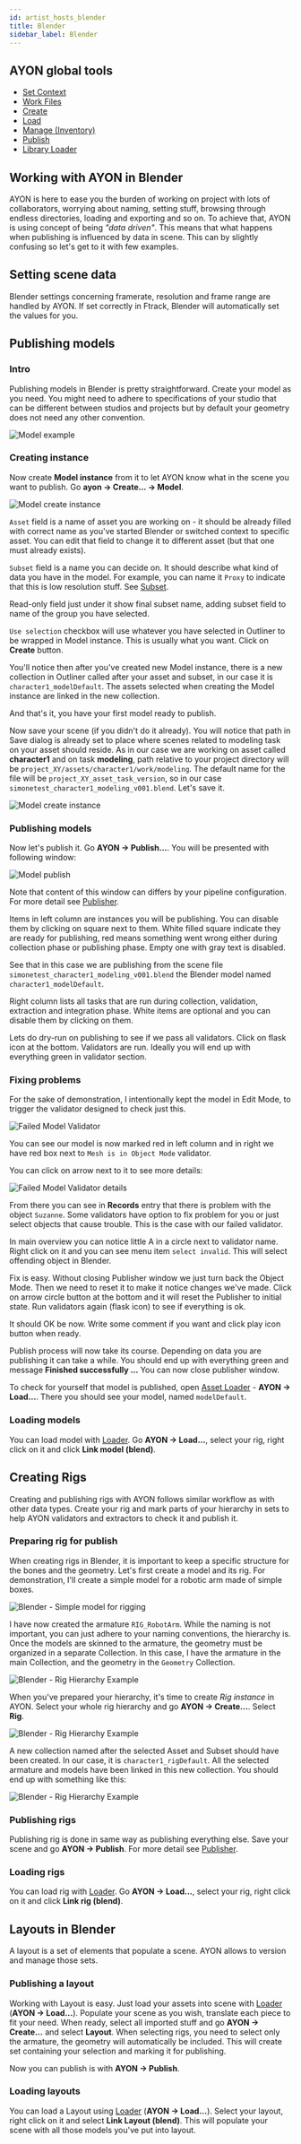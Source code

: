 ```yaml
---
id: artist_hosts_blender
title: Blender
sidebar_label: Blender
---
```


## AYON global tools

-   [Set Context](artist_tools.md#set-context)
-   [Work Files](artist_tools.md#workfiles)
-   [Create](artist_tools.md#creator)
-   [Load](artist_tools.md#loader)
-   [Manage (Inventory)](artist_tools.md#inventory)
-   [Publish](artist_tools.md#publisher)
-   [Library Loader](artist_tools.md#library-loader)

## Working with AYON in Blender

AYON is here to ease you the burden of working on project with lots of
collaborators, worrying about naming, setting stuff, browsing through endless directories, loading and exporting and so on. To achieve that, AYON is using concept of being _"data driven"_. This means that what happens when publishing is influenced by data in scene. This can by slightly confusing so let's get to it with few examples.

## Setting scene data

Blender settings concerning framerate, resolution and frame range are handled by AYON. If set correctly in Ftrack, Blender will automatically set the values for you.

## Publishing models

### Intro

Publishing models in Blender is pretty straightforward. Create your model as you need. You might need to adhere to specifications of your studio that can be different between studios and projects but by default your geometry does not need any other convention.

![Model example](assets/blender-model_example.jpg)

### Creating instance

Now create **Model instance** from it to let AYON know what in the scene you want to publish. Go **ayon → Create... → Model**.

![Model create instance](assets/blender-model_create_instance.jpg)

`Asset` field is a name of asset you are working on - it should be already filled with correct name as you've started Blender or switched context to specific asset. You can edit that field to change it to different asset (but that one must already exists).

`Subset` field is a name you can decide on. It should describe what kind of data you have in the model. For example, you can name it `Proxy` to indicate that this is low resolution stuff. See [Subset](artist_concepts.md#subset).

<!-- :::note LOD support
By changing subset name you can take advantage of _LOD support_ in ayon. Your asset can contain various resolution defined by different subsets. You can then switch between them very easy using [Inventory (Manage)](artist_tools.md#inventory).
There LODs are conveniently grouped so they don't clutter Inventory view.

Name your subset like `main_LOD1`. Important part is that `_LOD1`. You can have as many LODs as you need.
::: -->

Read-only field just under it show final subset name, adding subset field to name of the group you have selected.

`Use selection` checkbox will use whatever you have selected in Outliner to be wrapped in Model instance. This is usually what you want. Click on **Create** button.

You'll notice then after you've created new Model instance, there is a new collection in Outliner called after your asset and subset, in our case it is `character1_modelDefault`. The assets selected when creating the Model instance are linked in the new collection.

And that's it, you have your first model ready to publish.

Now save your scene (if you didn't do it already). You will notice that path in Save dialog is already set to place where scenes related to modeling task on your asset should reside. As in our case we are working on asset called **character1** and on task **modeling**, path relative to your project directory will be `project_XY/assets/character1/work/modeling`. The default name for the file will be `project_XY_asset_task_version`, so in our case `simonetest_character1_modeling_v001.blend`. Let's save it.

![Model create instance](assets/blender-save_modelling_file.jpg)

### Publishing models

Now let's publish it. Go **AYON → Publish...**. You will be presented with following window:

![Model publish](assets/blender-model_pre_publish.jpg)

Note that content of this window can differs by your pipeline configuration.
For more detail see [Publisher](artist_tools.md#publisher).

Items in left column are instances you will be publishing. You can disable them by clicking on square next to them. White filled square indicate they are ready for publishing, red means something went wrong either during collection phase or publishing phase. Empty one with gray text is disabled.

See that in this case we are publishing from the scene file
`simonetest_character1_modeling_v001.blend` the Blender model named 
`character1_modelDefault`.

Right column lists all tasks that are run during collection, validation,
extraction and integration phase. White items are optional and you can disable them by clicking on them.

Lets do dry-run on publishing to see if we pass all validators. Click on flask icon at the bottom. Validators are run. Ideally you will end up with everything green in validator section.

### Fixing problems

For the sake of demonstration, I intentionally kept the model in Edit Mode, to trigger the validator designed to check just this.

![Failed Model Validator](assets/blender-model_publish_error.jpg)

You can see our model is now marked red in left column and in right we have red box next to `Mesh is in Object Mode` validator.

You can click on arrow next to it to see more details:

![Failed Model Validator details](assets/blender-model_error_details.jpg)

From there you can see in **Records** entry that there is problem with the
object `Suzanne`. Some validators have option to fix problem for you or just select objects that cause trouble. This is the case with our failed validator.

In main overview you can notice little A in a circle next to validator
name. Right click on it and you can see menu item `select invalid`. This
will select offending object in Blender.

Fix is easy. Without closing Publisher window we just turn back the Object Mode.
Then we need to reset it to make it notice changes we've made. Click on arrow circle button at the bottom and it will reset the Publisher to initial state. Run validators again (flask icon) to see if everything is ok.

It should OK be now. Write some comment if you want and click play icon button when ready.

Publish process will now take its course. Depending on data you are publishing it can take a while. You should end up with everything green and message **Finished successfully ...** You can now close publisher window.

To check for yourself that model is published, open
[Asset Loader](artist_tools.md#loader) - **AYON → Load...**.
There you should see your model, named `modelDefault`.

### Loading models

You can load model with [Loader](artist_tools.md#loader). Go **AYON → Load...**,
select your rig, right click on it and click **Link model (blend)**.

## Creating Rigs

Creating and publishing rigs with AYON follows similar workflow as with
other data types. Create your rig and mark parts of your hierarchy in sets to help AYON validators and extractors to check it and publish it.

### Preparing rig for publish

When creating rigs in Blender, it is important to keep a specific structure for the bones and the geometry. Let's first create a model and its rig. For demonstration, I'll create a simple model for a robotic arm made of simple boxes.

![Blender - Simple model for rigging](assets/blender-rig_model_setup.jpg)

I have now created the armature `RIG_RobotArm`. While the naming is not important, you can just adhere to your naming conventions, the hierarchy is. Once the models are skinned to the armature, the geometry must be organized in a separate Collection. In this case, I have the armature in the main Collection, and the geometry in the `Geometry` Collection.

![Blender - Rig Hierarchy Example](assets/blender-rig_hierarchy_example.jpg)

When you've prepared your hierarchy, it's time to create *Rig instance* in AYON.
Select your whole rig hierarchy and go **AYON → Create...**. Select **Rig**.

![Blender - Rig Hierarchy Example](assets/blender-rig_create.jpg)

A new collection named after the selected Asset and Subset should have been created.
In our case, it is `character1_rigDefault`. All the selected armature and models have been linked in this new collection. You should end up with something like this:

![Blender - Rig Hierarchy Example](assets/blender-rig_hierarchy_before_publish.jpg)

### Publishing rigs

Publishing rig is done in same way as publishing everything else. Save your scene and go **AYON → Publish**. For more detail see [Publisher](artist_tools.md#publisher).

### Loading rigs

You can load rig with [Loader](artist_tools.md#loader). Go **AYON → Load...**, select your rig, right click on it and click **Link rig (blend)**.

## Layouts in Blender

A layout is a set of elements that populate a scene. AYON allows to version and manage those sets.

### Publishing a layout

Working with Layout is easy. Just load your assets into scene with
[Loader](artist_tools.md#loader) (**AYON → Load...**). Populate your scene as you wish, translate each piece to fit your need. When ready, select all imported stuff and go **AYON → Create...** and select **Layout**. When selecting rigs, you need to select only the armature, the geometry will automatically be included.
This will create set containing your selection and marking it for publishing.

Now you can publish is with **AYON → Publish**.

### Loading layouts

You can load a Layout using [Loader](artist_tools.md#loader)
(**AYON → Load...**). Select your layout, right click on it and
select **Link Layout (blend)**. This will populate your scene with all those models you've put into layout.